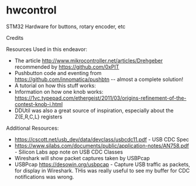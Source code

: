# hwcontrol
STM32 Hardware for buttons, rotary encoder, etc


Credits

Resources Used in this endeavor:
-  The article http://www.mikrocontroller.net/articles/Drehgeber recommended by https://github.com/0xPIT
-  Pushbutton code and eventing from https://github.com/innomatica/pushbtn -- almost a complete solution!
-  A tutorial on how this stuff works:
-  Information on how one knob works: https://1vc.typepad.com/ethergeist/2011/03/origins-refinement-of-the-contest-knob-i.html
-  DDUtil was also a great source of inspiration, especially about the Z{E,R,C,L} registers
  
Additional Resources:
- https://cscott.net/usb_dev/data/devclass/usbcdc11.pdf - USB CDC Spec
- https://www.silabs.com/documents/public/application-notes/AN758.pdf - Silicon Labs app note on USB CDC Classes
- Wireshark will show packet captures taken by USBPcap
- USBPcap https://desowin.org/usbpcap - Capture USB traffic as packets, for display in Wireshark. THis was really useful to see my buffer for CDC notifications was wrong.
